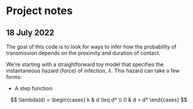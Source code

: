 # Project notes

## 18 July 2022 

The goal of this code is to look for ways to infer how the probability of transmission depends on the proximity and duration of contact. 

We're starting with a straightforward toy model that specifies the instantaneous hazard (force) of infection, $\lambda$. This hazard can take a few forms: 

- A step function: 

$$ \lambda(d) = 
	\begin{cases} 
		k & d \leq d* \\ 
		0 & d > d*
	\end{cases} 
$$ 